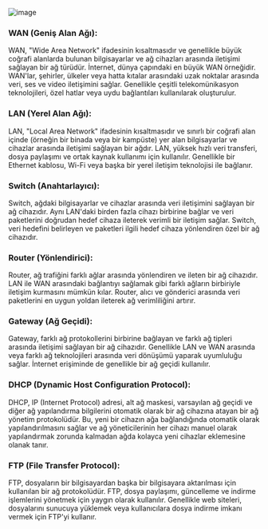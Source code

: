 
![image](https://github.com/hasankilic0663/DHCP-Server-with-PFSense/assets/101570706/d88ddb32-8929-4c58-b73e-57cad7bdd058)


### WAN (Geniş Alan Ağı):
WAN, "Wide Area Network" ifadesinin kısaltmasıdır ve genellikle büyük coğrafi alanlarda bulunan bilgisayarlar ve ağ cihazları arasında iletişimi sağlayan bir ağ türüdür. İnternet, dünya çapındaki en büyük WAN örneğidir. WAN'lar, şehirler, ülkeler veya hatta kıtalar arasındaki uzak noktalar arasında veri, ses ve video iletişimini sağlar. Genellikle çeşitli telekomünikasyon teknolojileri, özel hatlar veya uydu bağlantıları kullanılarak oluşturulur.

### LAN (Yerel Alan Ağı):
LAN, "Local Area Network" ifadesinin kısaltmasıdır ve sınırlı bir coğrafi alan içinde (örneğin bir binada veya bir kampüste) yer alan bilgisayarlar ve cihazlar arasında iletişimi sağlayan bir ağdır. LAN, yüksek hızlı veri transferi, dosya paylaşımı ve ortak kaynak kullanımı için kullanılır. Genellikle bir Ethernet kablosu, Wi-Fi veya başka bir yerel iletişim teknolojisi ile bağlanır.

### Switch (Anahtarlayıcı):
Switch, ağdaki bilgisayarlar ve cihazlar arasında veri iletişimini sağlayan bir ağ cihazıdır. Aynı LAN'daki birden fazla cihazı birbirine bağlar ve veri paketlerini doğrudan hedef cihaza ileterek verimli bir iletişim sağlar. Switch, veri hedefini belirleyen ve paketleri ilgili hedef cihaza yönlendiren özel bir ağ cihazıdır.

### Router (Yönlendirici):
Router, ağ trafiğini farklı ağlar arasında yönlendiren ve ileten bir ağ cihazıdır. LAN ile WAN arasındaki bağlantıyı sağlamak gibi farklı ağların birbiriyle iletişim kurmasını mümkün kılar. Router, alıcı ve gönderici arasında veri paketlerini en uygun yoldan ileterek ağ verimliliğini artırır.

### Gateway (Ağ Geçidi):
Gateway, farklı ağ protokollerini birbirine bağlayan ve farklı ağ tipleri arasında iletişimi sağlayan bir ağ cihazıdır. Genellikle LAN ve WAN arasında veya farklı ağ teknolojileri arasında veri dönüşümü yaparak uyumluluğu sağlar. İnternet erişiminde de genellikle bir ağ geçidi kullanılır.

### DHCP (Dynamic Host Configuration Protocol):
DHCP, IP (Internet Protocol) adresi, alt ağ maskesi, varsayılan ağ geçidi ve diğer ağ yapılandırma bilgilerini otomatik olarak bir ağ cihazına atayan bir ağ yönetim protokolüdür. Bu, yeni bir cihazın ağa bağlandığında otomatik olarak yapılandırılmasını sağlar ve ağ yöneticilerinin her cihazı manuel olarak yapılandırmak zorunda kalmadan ağda kolayca yeni cihazlar eklemesine olanak tanır.

### FTP (File Transfer Protocol):
FTP, dosyaların bir bilgisayardan başka bir bilgisayara aktarılması için kullanılan bir ağ protokolüdür. FTP, dosya paylaşımı, güncelleme ve indirme işlemlerini yönetmek için yaygın olarak kullanılır. Genellikle web siteleri, dosyalarını sunucuya yüklemek veya kullanıcılara dosya indirme imkanı vermek için FTP'yi kullanır.
